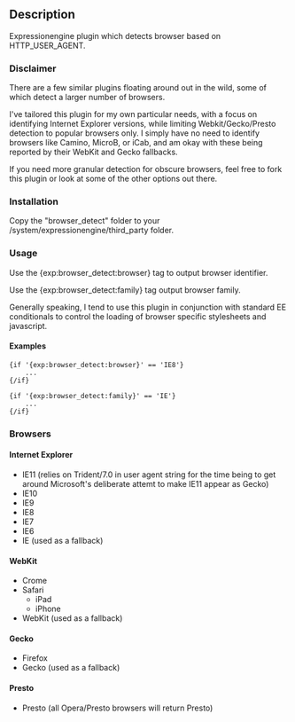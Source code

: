 
## Description

Expressionengine plugin which detects browser based on HTTP_USER_AGENT.

### Disclaimer

There are a few similar plugins floating around out in the wild, some of which detect a larger number of browsers.

I've tailored this plugin for my own particular needs, with a focus on identifying Internet Explorer versions, while limiting Webkit/Gecko/Presto detection to popular browsers only. I simply have no need to identify browsers like Camino, MicroB, or iCab, and am okay with these being reported by their WebKit and Gecko fallbacks.

If you need more granular detection for obscure browsers, feel free to fork this plugin or look at some of the other options out there.

### Installation

Copy the "browser_detect" folder to your /system/expressionengine/third_party folder.

### Usage

Use the {exp:browser_detect:browser} tag to output browser identifier.

Use the {exp:browser_detect:family} tag output browser family.

Generally speaking, I tend to use this plugin in conjunction with standard EE conditionals to control the loading of browser specific stylesheets and javascript.

#### Examples

```
{if '{exp:browser_detect:browser}' == 'IE8'}
	...
{/if}
```

```
{if '{exp:browser_detect:family}' == 'IE'}
	...
{/if}
```

### Browsers

#### Internet Explorer
* IE11 (relies on Trident/7.0 in user agent string for the time being to get around Microsoft's deliberate attemt to make IE11 appear as Gecko)
* IE10
* IE9
* IE8
* IE7
* IE6
* IE (used as a fallback)

#### WebKit
* Crome
* Safari
	* iPad
	* iPhone
* WebKit (used as a fallback)

#### Gecko
* Firefox
* Gecko (used as a fallback)

#### Presto
* Presto (all Opera/Presto browsers will return Presto)
